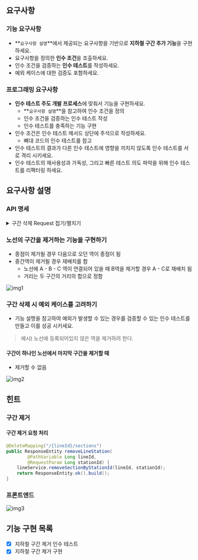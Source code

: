 ## 요구사항

### 기능 요구사항

- **`요구사항 설명`**에서 제공되는 요구사항을 기반으로 **지하철 구간 추가 기능**을 구현하세요.
- 요구사항을 정의한 **인수 조건**을 조출하세요.
- 인수 조건을 검증하는 **인수 테스트**를 작성하세요.
- 예외 케이스에 대한 검증도 포함하세요.

### 프로그래밍 요구사항

- **인수 테스트 주도 개발 프로세스**에 맞춰서 기능을 구현하세요.
    - **`요구사항 설명`**을 참고하여 인수 조건을 정의
    - 인수 조건을 검증하는 인수 테스트 작성
    - 인수 테스트를 충족하는 기능 구현
- 인수 조건은 인수 테스트 메서드 상단에 주석으로 작성하세요.
    - 뼈대 코드의 인수 테스트를 참고
- 인수 테스트의 결과가 다른 인수 테스트에 영향을 끼치지 않도록 인수 테스트를 서로 격리 시키세요.
- 인수 테스트의 재사용성과 가독성, 그리고 빠른 테스트 의도 파악을 위해 인수 테스트를 리팩터링 하세요.

## 요구사항 설명

### API 명세

<details>
<summary>구간 삭제 Request 접기/펼치기</summary>

#### 지하철 구간 삭제 request

```http
DELETE /lines/1/sections?stationId=2 HTTP/1.1
accept: */*
host: localhost:52165
```

</details>


### 노선의 구간을 제거하는 기능을 구현하기

- 종점이 제거될 경우 다음으로 오던 역이 종점이 됨
- 중간역이 제거될 경우 재배치를 함
  - 노선에 A - B - C 역이 연결되어 있을 때 B역을 제거할 경우 A - C로 재배치 됨
  - 거리는 두 구간의 거리의 합으로 정함

![img1](https://nextstep-storage.s3.ap-northeast-2.amazonaws.com/a8751b272c36421481c779e5a743a928)

### 구간 삭제 시 예외 케이스를 고려하기

- 기능 설명을 참고하여 예외가 발생할 수 있는 경우를 검증할 수 있는 인수 테스트를 만들고 이를 성공 시키세요.

> 예시) 노선에 등록되어있지 않은 역을 제거하려 한다.

#### 구간이 하나인 노선에서 마지막 구간을 제거할 때

- 제거할 수 없음

![img2](https://nextstep-storage.s3.ap-northeast-2.amazonaws.com/b8db3f754c2c4d3684dafe29eae53270)

## 힌트

### 구간 제거

#### 구간 제거 요청 처리

```java
@DeleteMapping("/{lineId}/sections")
public ResponseEntity removeLineStation(
        @PathVariable Long lineId,
        @RequestParam Long stationId) {
    lineService.removeSectionByStationId(lineId, stationId);
    return ResponseEntity.ok().build();
}
```

### 프론트엔드

![img3](https://techcourse-storage.s3.ap-northeast-2.amazonaws.com/019e7f82cb5d4b0d833ce41e3c43fd0f)

## 기능 구현 목록

- [x] 지하철 구간 제거 인수 테스트
- [x] 지하철 구간 제거 구현
